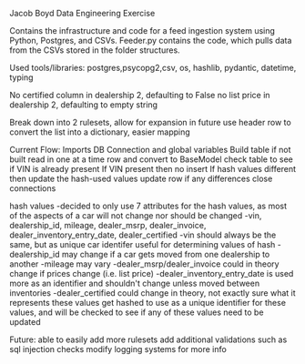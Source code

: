 Jacob Boyd
Data Engineering Exercise

Contains the infrastructure and code for a feed ingestion system using Python, Postgres, and CSVs. Feeder.py contains the code, which pulls data from the CSVs stored in the folder structures. 

Used tools/libraries:
postgres,psycopg2,csv, os, hashlib, pydantic, datetime, typing

No certified column in dealership 2, defaulting to False
no list price in dealership 2, defaulting to empty string

Break down into 2 rulesets, allow for expansion in future
use header row to convert the list into a dictionary, easier mapping

Current Flow: 
Imports
DB Connection and global variables
Build table if not built
read in one at a time row and convert to BaseModel
check table to see if VIN is already present
    If VIN present then no insert
    If hash values different then update the hash-used values
        update row if any differences
close connections

hash values
-decided to only use 7 attributes for the hash values, as most of the aspects of a car will not change nor should be changed
-vin, dealership_id, mileage, dealer_msrp, dealer_invoice, dealer_inventory_entry_date, dealer_certified
    -vin should always be the same, but as unique car identifer useful for determining values of hash
    -dealership_id may change if a car gets moved from one dealership to another
    -mileage may vary
    -dealer_msrp/dealer_invoice could in theory change if prices change (i.e. list price)
    -dealer_inventory_entry_date is used more as an identifier and shouldn't change unless moved between inventories
    -dealer_certified could change in theory, not exactly sure what it represents
these values get hashed to use as a unique identifier for these values, and will be checked to see if any of these values need to be updated
    
Future: 
able to easily add more rulesets
add additional validations such as sql injection checks
modify logging systems for more info
